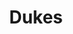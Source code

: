 ---
ee_id_thing: '4403'
site: '1'
type: '2'
inv_num: 2018-015
add_credit:
url: 2018-015-dukes
title: Dukes
year: '2018'
display_year: '2018'
medium: Inkjet on canvas (x3)
dims: 108 x 36 in
pitch:
ps:
live_url:
youtube:
related_code:
imgs: dukes-2018-015-database-dt--iT96.jpg
subheading:
download:
commission:
related:
layout: things-i-made
---